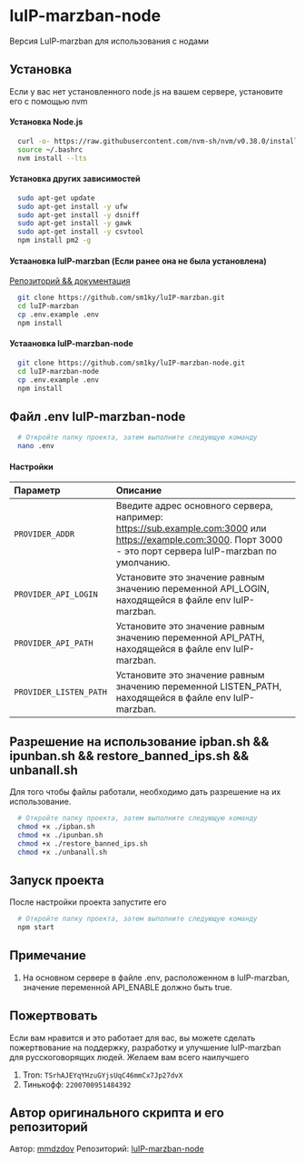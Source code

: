 # luIP-marzban-node
Версия LuIP-marzban для использования с нодами

## Установка

Если у вас нет установленного node.js на вашем сервере, установите его с помощью nvm

#### Установка Node.js
```bash
  curl -o- https://raw.githubusercontent.com/nvm-sh/nvm/v0.38.0/install.sh | bash
  source ~/.bashrc
  nvm install --lts
```


#### Установка других зависимостей

```bash
  sudo apt-get update
  sudo apt-get install -y ufw
  sudo apt-get install -y dsniff
  sudo apt-get install -y gawk
  sudo apt-get install -y csvtool
  npm install pm2 -g
```

#### Устаановка luIP-marzban (Если ранее она не была установлена)
[Репозиторий && документация](https://github.com/sm1ky/luIP-marzban.git)
```bash
  git clone https://github.com/sm1ky/luIP-marzban.git
  cd luIP-marzban
  cp .env.example .env
  npm install
```


#### Устаановка luIP-marzban-node
```bash
  git clone https://github.com/sm1ky/luIP-marzban-node.git
  cd luIP-marzban-node
  cp .env.example .env
  npm install
```


## Файл .env luIP-marzban-node 
```bash
  # Откройте папку проекта, затем выполните следующую команду
  nano .env
```


#### Настройки 
| Параметр | Описание                |
| :-------- | :------------------------- |
| `PROVIDER_ADDR` | Введите адрес основного сервера, например: https://sub.example.com:3000 или https://example.com:3000. Порт 3000 - это порт сервера luIP-marzban по умолчанию.  |
| `PROVIDER_API_LOGIN` | Установите это значение равным значению переменной API_LOGIN, находящейся в файле env luIP-marzban. |
| `PROVIDER_API_PATH` | Установите это значение равным значению переменной API_PATH, находящейся в файле env luIP-marzban. |
| `PROVIDER_LISTEN_PATH` | Установите это значение равным значению переменной LISTEN_PATH, находящейся в файле env luIP-marzban. |


## Разрешение на использование ipban.sh && ipunban.sh && restore_banned_ips.sh && unbanall.sh
Для того чтобы файлы работали, необходимо дать разрешение на их использование.
```bash
  # Откройте папку проекта, затем выполните следующую команду
  chmod +x ./ipban.sh
  chmod +x ./ipunban.sh
  chmod +x ./restore_banned_ips.sh
  chmod +x ./unbanall.sh
```


## Запуск проекта
После настройки проекта запустите его
```bash
  # Откройте папку проекта, затем выполните следующую команду
  npm start

```

## Примечание
1. На основном сервере в файле .env, расположенном в luIP-marzban, значение переменной API_ENABLE должно быть true.

   
## Пожертвовать
Если вам нравится и это работает для вас, вы можете сделать пожертвование на поддержку, разработку и улучшение luIP-marzban для русскоговорящих людей. Желаем вам всего наилучшего

1. Tron: `TSrhAJEYqYHzuGYjsUqC46mmCx7Jp27dvX`
2. Тинькофф: `2200700951484392`

## Автор оригинального скрипта и его репозиторий
Автор: [mmdzdov](https://github.com/mmdzov)
Репозиторий: [luIP-marzban-node](https://github.com/mmdzov/luIP-marzban-node)
